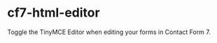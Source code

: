 cf7-html-editor
===============

Toggle the TinyMCE Editor when editing your forms in Contact Form 7.
